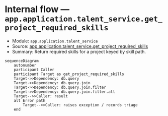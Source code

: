 # Internal flow — `app.application.talent_service.get_project_required_skills`

- Module: `app.application.talent_service`
- Source: [app.application.talent_service.get_project_required_skills](../Src/backend/app/application/talent_service.py#L39)
- Summary: Return required skills for a project keyed by skill path.

```mermaid
sequenceDiagram
    autonumber
    participant Caller
    participant Target as get_project_required_skills
    Target->>Dependency: db.query
    Target->>Dependency: db.query.join
    Target->>Dependency: db.query.join.filter
    Target->>Dependency: db.query.join.filter.all
    Target-->>Caller: result
    alt Error path
        Target-->>Caller: raises exception / records triage
    end
```